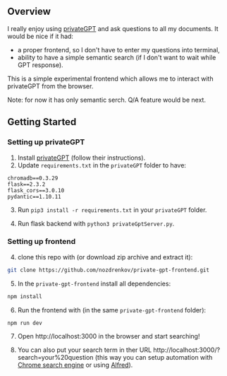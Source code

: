 ## Overview

I really enjoy using [privateGPT](https://github.com/imartinez/privateGPT) and ask questions to all my documents. It would be nice if it had:

- a proper frontend, so I don't have to enter my questions into terminal,
- ability to have a simple semantic search (if I don't want to wait while GPT response).

This is a simple experimental frontend which allows me to interact with privateGPT from the browser.

Note: for now it has only semantic serch. Q/A feature would be next.

## Getting Started

### Setting up privateGPT

1. Install [privateGPT](https://github.com/imartinez/privateGPT) (follow their instructions).
2. Update `requirements.txt` in the `privateGPT` folder to have:

```
chromadb==0.3.29
flask==2.3.2
flask_cors==3.0.10
pydantic==1.10.11
```

3. Run `pip3 install -r requirements.txt` in your `privateGPT` folder.

4. Run flask backend with `python3 privateGptServer.py`.

### Setting up frontend

4. clone this repo with (or download zip archive and extract it):

```bash
git clone https://github.com/nozdrenkov/private-gpt-frontend.git
```

5. In the `private-gpt-frontend` install all dependencies:

```bash
npm install
```

6. Run the frontend with (in the same `private-gpt-frontend` folder):

```bash
npm run dev
```

7. Open http://localhost:3000 in the browser and start searching!

8. You can also put your search term in ther URL http://localhost:3000/?search=your%20question (this way you can setup automation with [Chrome search engine](https://support.google.com/chrome/answer/95426) or using [Alfred](https://www.alfredapp.com/)).
